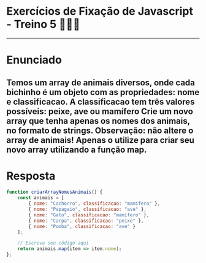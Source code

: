 # Exercícios de Fixação de Javascript - Treino 5 🏋🏽‍♀️
---
# Enunciado
Temos um array de animais diversos, onde cada bichinho é um objeto com as propriedades: **nome** e **classificacao**. A classificacao tem três valores possíveis: **peixe**, **ave** ou **mamífero**
Crie um novo array que tenha **apenas os nomes dos animais**, no formato de strings.
Observação: não altere o array de animais! Apenas o utilize para criar seu novo array utilizando a função map.
---
# Resposta
```javascript
function criarArrayNomesAnimais() {
    const animais = [
        { nome: "Cachorro", classificacao: "mamífero" },
        { nome: "Papagaio", classificacao: "ave" },
        { nome: "Gato", classificacao: "mamífero" },
        { nome: "Carpa", classificacao: "peixe" },
        { nome: "Pomba", classificacao: "ave" }
    ];

    // Escreva seu código aqui
    return animais.map(item => item.nome);
};
```
